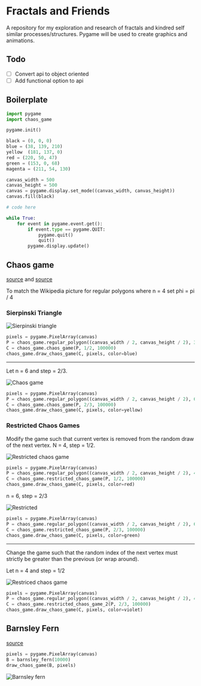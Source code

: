 # Fractals and Friends
 A repository for my exploration and research of fractals and kindred self similar processes/structures. Pygame will be used to create graphics and animations.
## Todo
- [ ] Convert api to object oriented
- [ ] Add functional option to api
## Boilerplate
```python
import pygame
import chaos_game

pygame.init()

black = (0, 0, 0)
blue = (38, 139, 210)
yellow  (181, 137, 0)
red = (220, 50, 47)
green = (153, 0, 68)
magenta = (211, 54, 130)

canvas_width = 500
canvas_height = 500
canvas = pygame.display.set_mode((canvas_width, canvas_height))
canvas.fill(black)

# code here

while True:
    for event in pygame.event.get():
        if event.type == pygame.QUIT:
            pygame.quit()
            quit()
        pygame.display.update()
```

## Chaos game
[source](https://en.wikipedia.org/wiki/Chaos_game) and [source](https://youtu.be/kbKtFN71Lfs)

To match the Wikipedia picture for regular polygons where n = 4 set phi = pi / 4

### Sierpinski Triangle
![Sierpinski triangle](https://i.imgur.com/9rqMZRx.png)
```python
pixels = pygame.PixelArray(canvas)                       
P = chaos_game.regular_polygon((canvas_width / 2, canvas_height / 2), 3, 200)
C = chaos_game.chaos_game(P, 1/2, 100000)                
chaos_game.draw_chaos_game(C, pixels, color=blue)
```

----

Let n = 6 and step = 2/3.

![Chaos game](https://i.imgur.com/GySZ2wn.png)

```python
pixels = pygame.PixelArray(canvas)                       
P = chaos_game.regular_polygon((canvas_width / 2, canvas_height / 2), 6, 200)
C = chaos_game.chaos_game(P, 2/3, 100000)                
chaos_game.draw_chaos_game(C, pixels, color=yellow)
```

### Restricted Chaos Games
Modify the game such that current vertex is removed from the random draw of the next vertex. N = 4, step = 1/2.

![Restricted chaos game](https://i.imgur.com/xgvsM2o.png)
```python
pixels = pygame.PixelArray(canvas)                       
P = chaos_game.regular_polygon((canvas_width / 2, canvas_height / 2), 4, 200)
C = chaos_game.restricted_chaos_game(P, 1/2, 100000)                
chaos_game.draw_chaos_game(C, pixels, color=red)
```

n = 6, step = 2/3

![Restricted](https://i.imgur.com/C9fxG7g.png)

```python
pixels = pygame.PixelArray(canvas)                       
P = chaos_game.regular_polygon((canvas_width / 2, canvas_height / 2), 6, 200)
C = chaos_game.restricted_chaos_game(P, 2/3, 100000)                
chaos_game.draw_chaos_game(C, pixels, color=green)
```

----

Change the game such that the random index of the next vertex must strictly be greater than the previous (or wrap around).

Let n = 4 and step = 1/2

![Restriced chaos game](https://i.imgur.com/wc8jZca.png)

```python
pixels = pygame.PixelArray(canvas)                       
P = chaos_game.regular_polygon((canvas_width / 2, canvas_height / 2), 4, 200)
C = chaos_game.restricted_chaos_game_2(P, 2/3, 100000)                
chaos_game.draw_chaos_game(C, pixels, color=violet)
```

## Barnsley Fern
[source](https://en.wikipedia.org/wiki/Barnsley_fern)
```python
pixels = pygame.PixelArray(canvas)
B = barnsley_fern(10000)
draw_chaos_game(B, pixels)
```
![Barnsley fern](https://i.imgur.com/8oPOKlJ.png)
